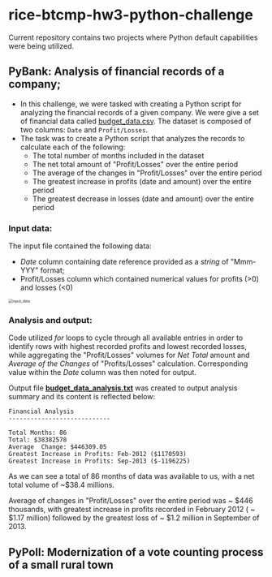 # rice-btcmp-hw3-python-challenge
Current repository contains two projects where Python default capabilities were being utilized.

## PyBank: Analysis of financial records of a company; 

- In this challenge, we were tasked with creating a Python script for analyzing the financial records of a given company. We were give a set of financial data called [budget_data.csv](PyBank/Resources/budget_data.csv). The dataset is composed of two columns: `Date` and `Profit/Losses`. 
- The task was to create a Python script that analyzes the records to calculate each of the following:
  - The total number of months included in the dataset
  - The net total amount of "Profit/Losses" over the entire period
  - The average of the changes in "Profit/Losses" over the entire period
  - The greatest increase in profits (date and amount) over the entire period
  - The greatest decrease in losses (date and amount) over the entire period

### Input data: 

The input file contained the following data:

* *Date* column containing date reference provided as a *string* of "Mmm-YYY" format;
* Profit/Losses column which contained numerical values for profits (>0) and losses (<0)  

<img src="C:\Users\troub\gitHub\rice-btcmp-hw3-python-challenge\PyBank\Analysis\input_data.JPG" alt="input_data" style="zoom:50%;" />

### Analysis and output:

Code utilized *for* loops to cycle through all available entries in order to identify rows with highest recorded profits and lowest recorded losses, while aggregating the "Profit/Losses" volumes for *Net Total* amount and *Average of the Changes* of "Profits/Losses" calculation. Corresponding value within the *Date* column was then noted for output.

Output file [**budget_data_analysis.txt**](Resources/budget_data_analysis.txt) was created to output analysis summary and its content is reflected below:

```
Financial Analysis
----------------------------

Total Months: 86
Total: $38382578
Average  Change: $446309.05
Greatest Increase in Profits: Feb-2012 ($1170593)
Greatest Increase in Profits: Sep-2013 ($-1196225) 
```

As we can see a total of 86 months of data was available to us, with a net total volume of  ~$38.4 millions.

Average of changes in "Profit/Losses" over the entire period was ~ $446 thousands, with greatest increase in profits recorded in February 2012 ( ~ $1.17 million) followed by the greatest loss of ~ $1.2 million in September of 2013.

## PyPoll: Modernization of a vote counting process of a small rural town



